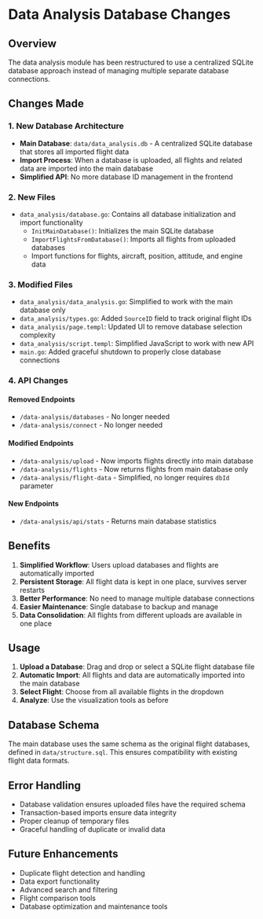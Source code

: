 # Data Analysis Database Changes

## Overview

The data analysis module has been restructured to use a centralized SQLite database approach instead of managing multiple separate database connections.

## Changes Made

### 1. New Database Architecture

- **Main Database**: `data/data_analysis.db` - A centralized SQLite database that stores all imported flight data
- **Import Process**: When a database is uploaded, all flights and related data are imported into the main database
- **Simplified API**: No more database ID management in the frontend

### 2. New Files

- `data_analysis/database.go`: Contains all database initialization and import functionality
  - `InitMainDatabase()`: Initializes the main SQLite database
  - `ImportFlightsFromDatabase()`: Imports all flights from uploaded databases
  - Import functions for flights, aircraft, position, attitude, and engine data

### 3. Modified Files

- `data_analysis/data_analysis.go`: Simplified to work with the main database only
- `data_analysis/types.go`: Added `SourceID` field to track original flight IDs
- `data_analysis/page.templ`: Updated UI to remove database selection complexity
- `data_analysis/script.templ`: Simplified JavaScript to work with new API
- `main.go`: Added graceful shutdown to properly close database connections

### 4. API Changes

#### Removed Endpoints
- `/data-analysis/databases` - No longer needed
- `/data-analysis/connect` - No longer needed

#### Modified Endpoints
- `/data-analysis/upload` - Now imports flights directly into main database
- `/data-analysis/flights` - Now returns flights from main database only
- `/data-analysis/flight-data` - Simplified, no longer requires `dbId` parameter

#### New Endpoints
- `/data-analysis/api/stats` - Returns main database statistics

## Benefits

1. **Simplified Workflow**: Users upload databases and flights are automatically imported
2. **Persistent Storage**: All flight data is kept in one place, survives server restarts
3. **Better Performance**: No need to manage multiple database connections
4. **Easier Maintenance**: Single database to backup and manage
5. **Data Consolidation**: All flights from different uploads are available in one place

## Usage

1. **Upload a Database**: Drag and drop or select a SQLite flight database file
2. **Automatic Import**: All flights and data are automatically imported into the main database
3. **Select Flight**: Choose from all available flights in the dropdown
4. **Analyze**: Use the visualization tools as before

## Database Schema

The main database uses the same schema as the original flight databases, defined in `data/structure.sql`. This ensures compatibility with existing flight data formats.

## Error Handling

- Database validation ensures uploaded files have the required schema
- Transaction-based imports ensure data integrity
- Proper cleanup of temporary files
- Graceful handling of duplicate or invalid data

## Future Enhancements

- Duplicate flight detection and handling
- Data export functionality
- Advanced search and filtering
- Flight comparison tools
- Database optimization and maintenance tools

